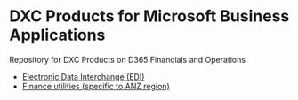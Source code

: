 # DXC Products for Microsoft Business Applications
Repository for DXC Products on D365 Financials and Operations

- [Electronic Data Interchange (EDI)](https://dxcanzproduct.github.io/DXC-Products-for-Microsoft-Business-Applications/EDI/Introduction.md)
- [Finance utilities (specific to ANZ region)](https://github.com/DXCANZProduct/ICOND365/tree/master/FINU/Introduction.md)

